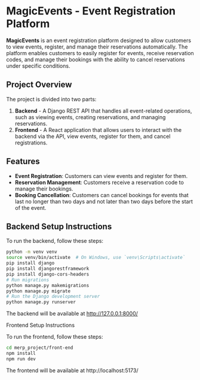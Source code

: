 # MagicEvents - Event Registration Platform

**MagicEvents** is an event registration platform designed to allow customers to view events, register, and manage their reservations automatically. The platform enables customers to easily register for events, receive reservation codes, and manage their bookings with the ability to cancel reservations under specific conditions.

## Project Overview

The project is divided into two parts:

1. **Backend** - A Django REST API that handles all event-related operations, such as viewing events, creating reservations, and managing reservations.
2. **Frontend** - A React application that allows users to interact with the backend via the API, view events, register for them, and cancel registrations.

## Features

- **Event Registration**: Customers can view events and register for them.
- **Reservation Management**: Customers receive a reservation code to manage their bookings.
- **Booking Cancellation**: Customers can cancel bookings for events that last no longer than two days and not later than two days before the start of the event.

## Backend Setup Instructions

To run the backend, follow these steps:

```bash
python -m venv venv
source venv/bin/activate  # On Windows, use `venv\Scripts\activate`
pip install django
pip install djangorestframework
pip install django-cors-headers
# Run migrations
python manage.py makemigrations
python manage.py migrate
# Run the Django development server
python manage.py runserver
```
The backend will be available at http://127.0.0.1:8000/


Frontend Setup Instructions

To run the frontend, follow these steps:
```bash
cd merp_project/front-end
npm install
npm run dev
```
The frontend will be available at http://localhost:5173/

